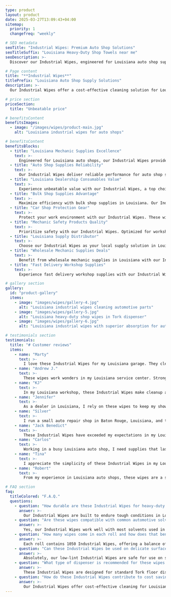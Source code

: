 ```yaml
---
type: product
layout: product
date: 2025-03-27T13:09:43+04:00
sitemap:
  priority: 1
  changefreq: "weekly"

# SEO metadata
seoTitle: "Industrial Wipes: Premium Auto Shop Solutions"
seoTitleSuffix: "Louisiana Heavy-Duty Shop Towels near me"
seoDescription: >-
  Discover our Industrial Wipes, engineered for Louisiana auto shop supplies. With 1050 heavy-duty wipes per roll, these wipes deliver unmatched performance for oil, grease, and spills. Ideal for local dealerships, service centers, and fast shipping auto supplies near me.

# Page content
title: "**Industrial Wipes**"
titlePrefix: "Louisiana Auto Shop Supply Solutions"
description: >-
  Our Industrial Wipes offer a cost-effective cleaning solution for Louisiana auto shops, dealerships, and service centers. With 1050 heavy-duty wipes per roll, they tackle oil, grease, and spills efficiently while ensuring durability, safety, and fast shipping auto supplies near me.

# price section
priceSection:
  title: "Unbeatable price"

# benefitsContent
benefitsImages:
  - image: "/images/wipes/product-main.jpg"
    alt: "Louisiana industrial wipes for auto shops"

# benefitsContent
benefitsBlocks:
  - title: "Louisiana Mechanic Supplies Excellence"
    text: >-
      Engineered for Louisiana auto shops, our Industrial Wipes provide unmatched absorbency and strength. Trusted by local experts in New Orleans and Baton Rouge, they excel at cleaning oil, grease, and spills efficiently.
  - title: "Auto Shop Supplies Reliability"
    text: >-
      Our Industrial Wipes deliver reliable performance for auto shop supplies in Louisiana. Used by mechanics across Lafayette and Shreveport, these wipes offer fast absorption, reducing downtime and ensuring smooth operations.
  - title: "Louisiana Dealership Consumables Value"
    text: >-
      Experience unbeatable value with our Industrial Wipes, a top choice for dealership consumables in Louisiana. Favored in local service centers from Lake Charles to Monroe, they combine quality with cost efficiency.
  - title: "Bulk Shop Supplies Advantage"
    text: >-
      Maximize efficiency with bulk shop supplies in Louisiana. Our Industrial Wipes are designed for high-volume use, ensuring that local mechanics in Baton Rouge and New Orleans enjoy consistent quality and savings.
  - title: "Car Shop Protection Gear"
    text: >-
      Protect your work environment with our Industrial Wipes. These wipes offer a pristine clean that safeguards surfaces in auto shops across Lafayette and Shreveport, reducing contaminants and enhancing safety.
  - title: "Mechanic Safety Products Quality"
    text: >-
      Prioritize safety with our Industrial Wipes. Optimized for workshops in Louisiana, they are trusted by local experts in New Orleans and Baton Rouge for fast, effective cleaning of oil, grease, and spills.
  - title: "Louisiana Supply Distributor"
    text: >-
      Choose our Industrial Wipes as your local supply solution in Louisiana. Widely used in auto shops from Monroe to Lake Charles, they deliver reliable, high-performance cleaning that supports daily operations.
  - title: "Wholesale Mechanic Supplies Deals"
    text: >-
      Benefit from wholesale mechanic supplies in Louisiana with our Industrial Wipes. Popular among service centers in Baton Rouge and Lafayette, they offer cost-effective cleaning power that minimizes waste.
  - title: "Fast Delivery Workshop Supplies"
    text: >-
      Experience fast delivery workshop supplies with our Industrial Wipes. Valued by auto shops in Shreveport and New Orleans, these wipes provide superior absorption and durability for heavy-duty cleaning tasks.

# gallery section
gallery:
  id: "product-gallery"
  items:
    - image: "images/wipes/gallery-4.jpg"
      alt: "Louisiana industrial wipes cleaning automotive parts"
    - image: "images/wipes/gallery-5.jpg"
      alt: "Louisiana heavy-duty shop wipes in Tork dispenser"
    - image: "images/wipes/gallery-6.jpg"
      alt: "Louisiana industrial wipes with superior absorption for auto fluids"

# testimonials section
testimonials:
  title: "# Customer reviews"
  items:
    - name: "Marty"
      text: >-
        I love these Industrial Wipes for my Louisiana garage. They clean up spills fast, hold up under tough conditions, and help keep my shop running smoothly every day. A true game changer for local mechanics.
    - name: "Andrew J."
      text: >-
        These wipes work wonders in my Louisiana service center. Strong and reliable, they absorb oil and grease quickly, cutting down waste and saving money. A solid choice for any busy auto shop.
    - name: "KJ"
      text: >-
        In my Louisiana workshop, these Industrial Wipes make cleanup a breeze. They soak up messes fast and last through heavy use. Simple and effective, they are a must-have for local mechanics.
    - name: "Jennifer"
      text: >-
        As a dealer in Louisiana, I rely on these wipes to keep my showroom tidy. They are easy to use and very efficient. My team and I see the benefits in every cleanup, making our work smoother.
    - name: "Silver"
      text: >-
        I run a small auto repair shop in Baton Rouge, Louisiana, and these wipes are essential. They handle grease and oil with ease, reduce waste, and keep my space clean and safe for customers.
    - name: "Jack Benedict"
      text: >-
        These Industrial Wipes have exceeded my expectations in my Louisiana garage. They are durable and quick to absorb spills, which helps me work faster and maintain a neat shop. Highly recommended.
    - name: "Carlos"
      text: >-
        Working in a busy Louisiana auto shop, I need supplies that last. These wipes clean up messes quickly and perform well under pressure. They are a reliable choice that saves time and money every day.
    - name: "Tina"
      text: >-
        I appreciate the simplicity of these Industrial Wipes in my Louisiana service center. They clean efficiently without fuss, making them a practical solution for everyday spills in a fast-paced shop.
    - name: "Robert"
      text: >-
        From my experience in Louisiana auto shops, these wipes are a solid choice. They are tough, easy to use, and effective at cleaning oil and grease. A dependable product for any mechanic needing fast solutions.

# FAQ section
faq:
  titleColored: "F.A.Q."
  questions:
    - question: "How durable are these Industrial Wipes for heavy-duty cleaning tasks?"
      answer: >-
        Our Industrial Wipes are built to endure tough conditions in Louisiana auto shops, from New Orleans to Baton Rouge. They maintain strength when wet and provide reliable cleaning for oil, grease, and spills in local dealerships.
    - question: "Are these wipes compatible with common automotive solvents?"
      answer: >-
        Yes, our Industrial Wipes work well with most solvents used in Louisiana, including degreasers and brake cleaners popular in Baton Rouge and Lafayette. They resist disintegration and ensure effective cleaning in local service centers.
    - question: "How many wipes come in each roll and how does that benefit shops?"
      answer: >-
        Each roll contains 1050 Industrial Wipes, offering a balance of quantity and convenience for busy Louisiana auto shops. Mechanics in Shreveport and Lake Charles appreciate the ample supply that minimizes downtime and boosts efficiency.
    - question: "Can these Industrial Wipes be used on delicate surfaces in showrooms?"
      answer: >-
        Absolutely, our low-lint Industrial Wipes are safe for use on sensitive surfaces in Louisiana dealerships. Trusted in regions like Monroe and Baton Rouge, they clean effectively without leaving fibers or residue.
    - question: "What type of dispenser is recommended for these wipes in workshops?"
      answer: >-
        These Industrial Wipes are designed for standard Tork floor dispensers widely used in Louisiana auto shops. Whether in New Orleans or Lafayette, the controlled tear-off system ensures easy one-handed use and reduced waste.
    - question: "How do these Industrial Wipes contribute to cost savings in Louisiana service centers?"
      answer: >-
        Our Industrial Wipes offer cost-effective cleaning for Louisiana shops. They reduce the need for frequent towel replacement, cut waste, and save time. Local centers in Baton Rouge, New Orleans, and Lafayette report lower maintenance costs.
---
```

